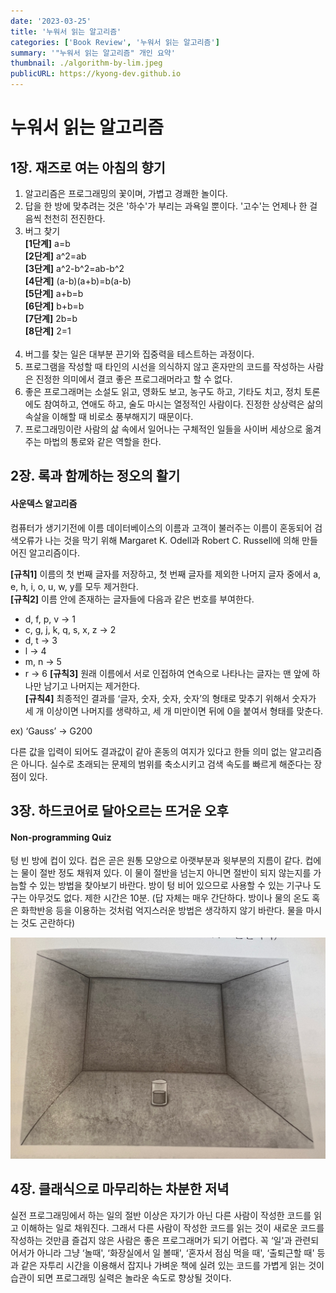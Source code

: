 ```yaml
---
date: '2023-03-25'
title: '누워서 읽는 알고리즘'
categories: ['Book Review', '누워서 읽는 알고리즘']
summary: '"누워서 읽는 알고리즘" 개인 요약'
thumbnail: ./algorithm-by-lim.jpeg
publicURL: https://kyong-dev.github.io
---
```


# 누워서 읽는 알고리즘

## 1장. 재즈로 여는 아침의 향기
1. 알고리즘은 프로그래밍의 꽃이며, 가볍고 경쾌한 놀이다.
2. 답을 한 방에 맞추려는 것은 '하수'가 부리는 과욕일 뿐이다. '고수'는 언제나 한 걸음씩 천천히 전진한다.
3. 버그 찾기 <br />
    <strong>[1단계]</strong> a=b<br />
    <strong>[2단계]</strong> a^2=ab<br />
    <strong>[3단계]</strong> a^2-b^2=ab-b^2<br />
    <strong>[4단계]</strong> (a-b)(a+b)=b(a-b)<br />
    <strong>[5단계]</strong> a+b=b<br />
    <strong>[6단계]</strong> b+b=b<br />
    <strong>[7단계]</strong> 2b=b<br />
    <strong>[8단계]</strong> 2=1<br /><br />
4. 버그를 찾는 일은 대부분 끈기와 집중력을 테스트하는 과정이다.
5. 프로그램을 작성할 때 타인의 시선을 의식하지 않고 혼자만의 코드를 작성하는 사람은 진정한 의미에서 결코 좋은 프로그래머라고 할 수 없다.
6. 좋은 프로그래머는 소설도 읽고, 영화도 보고, 농구도 하고, 기타도 치고, 정치 토론에도 참여하고, 연애도 하고, 술도 마시는 열정적인 사람이다. 진정한 상상력은 삶의 속살을 이해할 때 비로소 풍부해지기 때문이다.
7. 프로그래밍이란 사람의 삶 속에서 일어나는 구체적인 일들을 사이버 세상으로 옮겨주는 마법의 통로와 같은 역할을 한다.

## 2장. 록과 함께하는 정오의 활기
<h4>사운덱스 알고리즘</h4>

컴퓨터가 생기기전에 이름 데이터베이스의 이름과 고객이 불러주는 이름이 혼동되어 검색오류가 나는 것을 막기 위해 Margaret K. Odell과 Robert C. Russell에 의해 만들어진 알고리즘이다.<br />

<strong>[규칙1]</strong> 이름의 첫 번째 글자를 저장하고, 첫 번째 글자를 제외한 나머지 글자 중에서 a, e, h, i, o, u, w, y를 모두 제거한다.<br />
<strong>[규칙2]</strong> 이름 안에 존재하는 글자들에 다음과 같은 번호를 부여한다.<br />
- d, f, p, v → 1
- c, g, j, k, q, s, x, z → 2
- d, t → 3
- l → 4
- m, n → 5
- r → 6
<strong>[규칙3]</strong> 원래 이름에서 서로 인접하여 연속으로 나타나는 글자는 맨 앞에 하나만 남기고 나머지는 제거한다. <br />
<strong>[규칙4]</strong> 최종적인 결과를 ‘글자, 숫자, 숫자, 숫자’의 형태로 맞추기 위해서 숫자가 세 개 이상이면 나머지를 생략하고, 세 개 미만이면 뒤에 0을 붙여서 형태를 맞춘다.<br />

ex) ‘Gauss’ -> G200

다른 값을 입력이 되어도 결과값이 같아 혼동의 여지가 있다고 한들 의미 없는 알고리즘은 아니다. 실수로 초래되는 문제의 범위를 축소시키고 검색 속도를 빠르게 해준다는 장점이 있다.

## 3장. 하드코어로 달아오르는 뜨거운 오후

<h4>Non-programming Quiz</h4>
텅 빈 방에 컵이 있다. 컵은 곧은 원통 모양으로 아랫부분과 윗부분의 지름이 같다. 컵에는 물이 절반 정도 채워져 있다. 이 물이 절반을 넘는지 아니면 절반이 되지 않는지를 가늠할 수 있는 방법을 찾아보기 바란다. 방이 텅 비어 있으므로 사용할 수 있는 기구나 도구는 아무것도 없다. 제한 시간은 10분. (답 자체는 매우 간단하다. 방이나 물의 온도 혹은 화학반응 등을 이용하는 것처럼 억지스러운 방법은 생각하지 않기 바란다. 물을 마시는 것도 곤란하다) <br />

![Picture](./glass_of_water_in_a_room.jpeg)

## 4장. 클래식으로 마무리하는 차분한 저녁

실전 프로그래밍에서 하는 일의 절반 이상은 자기가 아닌 다른 사람이 작성한 코드를 읽고 이해하는 일로 채워진다. 그래서 다른 사람이 작성한 코드를 읽는 것이 새로운 코드를 작성하는 것만큼 즐겁지 않은 사람은 좋은 프로그래머가 되기 어렵다. 꼭 ‘일'과 관련되어서가 아니라 그냥 ‘놀때', ‘화장실에서 일 볼때', ‘혼자서 점심 먹을 때', ‘출퇴근할 때' 등과 같은 자투리 시간을 이용해서 잡지나 가벼운 책에 실려 있는 코드를 가볍게 읽는 것이 습관이 되면 프로그래밍 실력은 놀라운 속도로 향상될 것이다.
